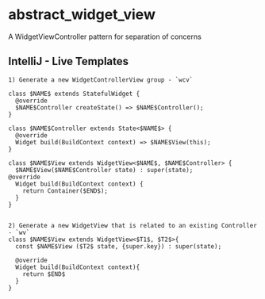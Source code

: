 # abstract_widget_view

A WidgetViewController pattern for separation of concerns




## IntelliJ - Live Templates

    1) Generate a new WidgetControllerView group - `wcv`

    class $NAME$ extends StatefulWidget {
      @override
      $NAME$Controller createState() => $NAME$Controller();
    }

    class $NAME$Controller extends State<$NAME$> {
      @override
      Widget build(BuildContext context) => $NAME$View(this);
    }

    class $NAME$View extends WidgetView<$NAME$, $NAME$Controller> {
      $NAME$View($NAME$Controller state) : super(state);
    @override
      Widget build(BuildContext context) {
        return Container($END$);
      }
    }


    2) Generate a new WidgetView that is related to an existing Controller - `wv`
    class $NAME$View extends WidgetView<$T1$, $T2$>{
      const $NAME$View ($T2$ state, {super.key}) : super(state);

      @override
      Widget build(BuildContext context){
        return $END$
      }
    }
